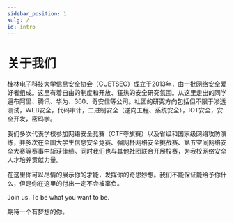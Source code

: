 ```yaml
---
sidebar_position: 1
sulg: /
id: intro
---
```

# 关于我们

桂林电子科技大学信息安全协会（GUETSEC）成立于2013年，由一批网络安全爱好者组成。这里有着自由的制度和开放、狂热的安全研究氛围。从这里走出的同学遍布阿里、腾讯、华为、360、奇安信等公司。社团的研究方向包括但不限于渗透测试，WEB安全，代码审计，二进制安全（逆向工程、系统安全），IOT安全，安全开发，密码学。

我们多次代表学校参加网络安全竞赛（CTF夺旗赛）以及省级和国家级网络攻防演练，并多次在全国大学生信息安全竞赛、强网杯网络安全挑战赛、第五空间网络安全大赛等赛事中斩获佳绩。同时我们也与其他社团联合开展校赛，为我校网络安全人才培养贡献力量。

在这里你可以尽情的展示你的才能，发挥你的奇思妙想。我们不能保证能给予你什么，但是你在这里的付出一定不会被辜负。

Join us. To be what you want to be.

期待一个有梦想的你。
